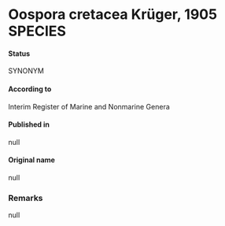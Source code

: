 # Oospora cretacea Krüger, 1905 SPECIES

#### Status
SYNONYM

#### According to
Interim Register of Marine and Nonmarine Genera

#### Published in
null

#### Original name
null

### Remarks
null
